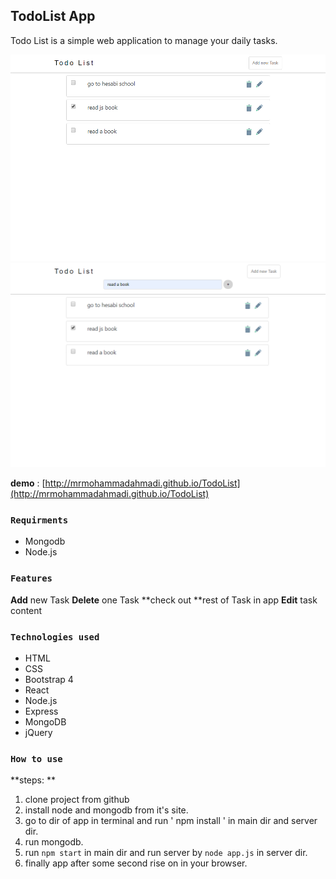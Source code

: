 ## TodoList App

Todo List is a simple web application to manage your daily tasks.

![](https://raw.githubusercontent.com/MrMohammadAhmadi/todo-app/master/app-screenshot1.png)
![](https://raw.githubusercontent.com/MrMohammadAhmadi/todo-app/master/app-screenshot2.png)

**demo** : [http://mrmohammadahmadi.github.io/TodoList](http://mrmohammadahmadi.github.io/TodoList)

### `Requirments`

- Mongodb
- Node.js

### `Features`

**Add** new Task
**Delete** one Task
**check out **rest of Task in app
**Edit** task content

### `Technologies used`

- HTML
- CSS
- Bootstrap 4
- React
- Node.js
- Express
- MongoDB
- jQuery

### `How to use`

**steps: **

1. clone project from github
2. install node and mongodb from it's site.
3. go to dir of app in terminal and run ' npm install ' in main dir and server dir.
4. run mongodb.
5. run `npm start` in main dir and run server by `node app.js` in server dir.
6. finally app after some second rise on in your browser.
